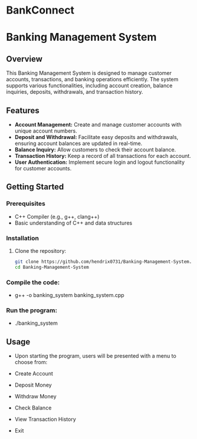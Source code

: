 # BankConnect
# Banking Management System

## Overview
This Banking Management System is designed to manage customer accounts, transactions, and banking operations efficiently. The system supports various functionalities, including account creation, balance inquiries, deposits, withdrawals, and transaction history.

## Features
- **Account Management:** Create and manage customer accounts with unique account numbers.
- **Deposit and Withdrawal:** Facilitate easy deposits and withdrawals, ensuring account balances are updated in real-time.
- **Balance Inquiry:** Allow customers to check their account balance.
- **Transaction History:** Keep a record of all transactions for each account.
- **User Authentication:** Implement secure login and logout functionality for customer accounts.

## Getting Started

### Prerequisites
- C++ Compiler (e.g., g++, clang++)
- Basic understanding of C++ and data structures

### Installation
1. Clone the repository:
   ```bash
   git clone https://github.com/hendrix0731/Banking-Management-System.git
   cd Banking-Management-System
### Compile the code:
- g++ -o banking_system banking_system.cpp

### Run the program: 
- ./banking_system

## Usage
- Upon starting the program, users will be presented with a menu to choose from:

- Create Account
- Deposit Money
- Withdraw Money
- Check Balance
- View Transaction History
- Exit 

